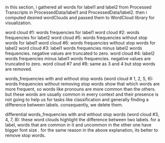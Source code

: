 in this section, i gathered all words for label1 and label2 from Processed Transcripts in ProcessedData/label1 and ProcessedData/label2.
then i computed desired wordClouds and passed them to WordCloud library for visualization.

word cloud #1: words frequencies for label1
word cloud #2: words frequencies for label2
word cloud #5: words frequencies without stop words for label1
word cloud #6: words frequencies without stop words for label2
word cloud #3: label1 words frequencies minus label2 words frequencies. negative values are truncated to zero.
word cloud #4: label2 words frequencies minus label1 words frequencies. negative values are truncated to zero.
word cloud #7 and #8: same as 3 and 4 but stop words are removed. 

words_frequencies with and without stop words (word cloud # 1, 2, 5, 6): 
words frequencies without removing stop words show that which words are more frequent, so words like pronouns are more common than the others. but these words are usually common in every context and their presence is not going to help us for tasks like classification and generally finding a difference between labels. consequently, we delete them.

differential words_frequencies with and without stop words (word cloud #3, 4, 7, 8):
these word clouds highlight the difference between two labels. for a label, words that are common in it and uncommon in the other one have bigger font size . for the same reason in the above explanation, its better to remove stop words.


